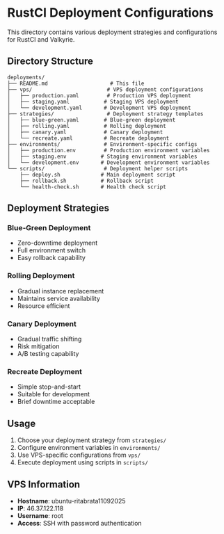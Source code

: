 # RustCI Deployment Configurations

This directory contains various deployment strategies and configurations for RustCI and Valkyrie.

## Directory Structure

```
deployments/
├── README.md                    # This file
├── vps/                        # VPS deployment configurations
│   ├── production.yaml         # Production VPS deployment
│   ├── staging.yaml           # Staging VPS deployment
│   └── development.yaml       # Development VPS deployment
├── strategies/                 # Deployment strategy templates
│   ├── blue-green.yaml        # Blue-green deployment
│   ├── rolling.yaml           # Rolling deployment
│   ├── canary.yaml            # Canary deployment
│   └── recreate.yaml          # Recreate deployment
├── environments/              # Environment-specific configs
│   ├── production.env         # Production environment variables
│   ├── staging.env           # Staging environment variables
│   └── development.env       # Development environment variables
└── scripts/                   # Deployment helper scripts
    ├── deploy.sh             # Main deployment script
    ├── rollback.sh           # Rollback script
    └── health-check.sh       # Health check script
```

## Deployment Strategies

### Blue-Green Deployment
- Zero-downtime deployment
- Full environment switch
- Easy rollback capability

### Rolling Deployment
- Gradual instance replacement
- Maintains service availability
- Resource efficient

### Canary Deployment
- Gradual traffic shifting
- Risk mitigation
- A/B testing capability

### Recreate Deployment
- Simple stop-and-start
- Suitable for development
- Brief downtime acceptable

## Usage

1. Choose your deployment strategy from `strategies/`
2. Configure environment variables in `environments/`
3. Use VPS-specific configurations from `vps/`
4. Execute deployment using scripts in `scripts/`

## VPS Information

- **Hostname**: ubuntu-ritabrata11092025
- **IP**: 46.37.122.118
- **Username**: root
- **Access**: SSH with password authentication